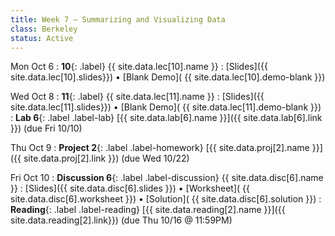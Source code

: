 ```yaml
---
title: Week 7 — Summarizing and Visualizing Data
class: Berkeley
status: Active
---
```


Mon Oct 6
: **10**{: .label} {{ site.data.lec[10].name }} 
    : [Slides]({{ site.data.lec[10].slides}})
      &#8226; [Blank Demo]( {{ site.data.lec[10].demo-blank }})



Wed Oct 8
: **11**{: .label} {{ site.data.lec[11].name }} 
    : [Slides]({{ site.data.lec[11].slides}})
      &#8226; [Blank Demo]( {{ site.data.lec[11].demo-blank }})
: **Lab 6**{: .label .label-lab} [{{ site.data.lab[6].name }}]({{ site.data.lab[6].link }}) (due Fri 10/10)

Thu Oct 9
: **Project 2**{: .label .label-homework} [{{ site.data.proj[2].name }}]({{ site.data.proj[2].link }})
    (due Wed 10/22)


Fri Oct 10
: **Discussion 6**{: .label .label-discussion} {{ site.data.disc[6].name }}
   : [Slides]({{ site.data.disc[6].slides }})
     &#8226; [Worksheet]( {{ site.data.disc[6].worksheet }})
     &#8226; [Solution]( {{ site.data.disc[6].solution }})
: **Reading**{: .label .label-reading} [{{ site.data.reading[2].name }}]({{ site.data.reading[2].link}}) (due Thu 10/16 @ 11:59PM)